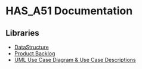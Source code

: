 # HAS_A51 Documentation

## Libraries
 * [DataStructure](../Data-Structure)
 * [Product Backlog](../Product-Backlog)
 * [UML Use Case Diagram & Use Case Descriptions](../UML-Use-Case-Diagram-&-Use-Case-Descriptions)